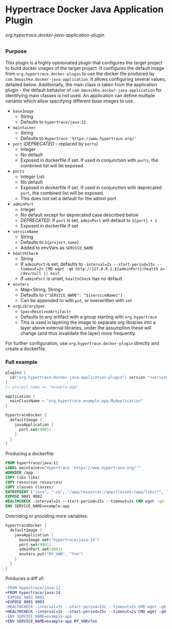 # Hypertrace Docker Java Application Plugin

###### org.hypertrace.docker-java-application-plugin

### Purpose

This plugin is a highly opinionated plugin that configures the target project to build docker images
of the target project.
It configures the default image from `org.hypertrace.docker-plugin` to use the docker file produced
by
`com.bmuschko.docker-java-application`. It allows configuring several values, detailed below.
Additionally, the main class is taken from the application plugin - the
default behavior of `com.bmuschko.docker-java-application` for identifying main classes is not used.
An application can define multiple variants which allow specifying different base images to use.

- `baseImage`
    - String
    - Defaults to `hypertrace/java:21`
- `maintainer`
    - String
    - Defaults to `Hypertrace 'https://www.hypertrace.org/'`
- `port` (_DEPRECATED_ - replaced by `ports`)
    - Integer
    - No default
    - Exposed in dockerfile if set. If used in conjunction with `ports`, the combined list will be
      exposed.
- `ports`
    - Integer List
    - No default
    - Exposed in dockerfile if set. If used in conjunction with deprecated `port`, the combined list
      will be exposed.
    - This does not set a default for the admin port
- `adminPort`
    - Integer
    - No default except for deprecated case described below
    - _DEPRECATED_: If `port` is set, `adminPort` will default to `${port} + 1`
    - Exposed in dockerfile if set
- `serviceName`
    - String
    - Defaults to `${project.name}`
    - Added to envVars as `SERVICE_NAME`
- `healthCheck`
    - String
    - If `adminPort` is set, defaults
      to `-interval=2s --start-period=15s --timeout=2s CMD wget -qO http://127.0.0.1:${adminPort}/health &> /dev/null || exit`
    - If `adminPort` is unset, `healthCheck` has no default
- `envVars`
    - Map<String, String>
    - Defaults to `{"SERVICE_NAME": "${serviceName}"}`
    - Can be appended to with `put`, or overwritten with `set`
- `orgLibrarySpec`
    - `Spec<ResolvedArtifact>`
    - Defaults to any artifact with a group starting with `org.hypertrace`
    - This is used in layering the image to separate org libraries into a layer above external
      libraries, under the assumption these will change (and thus invalidate the layer) more
      frequently.

For further configuration, use `org.hypertrace.docker-plugin` directly and create a dockerfile.

### Full example

```kotlin
plugins {
  id("org.hypertrace.docker-java-application-plugin") version "<version>"
}
// project.name == "example-app"

application {
  mainClassName = "org.hypertrace.example.app.MyApplication"
}

hypertraceDocker {
  defaultImage {
    javaApplication {
      port.set(9001)
    }
  }
}
```

Producing a dockerfile:

```Dockerfile
FROM hypertrace/java:11
LABEL maintainer="Hypertrace 'https://www.hypertrace.org/'"
WORKDIR /app
COPY libs libs/
COPY resources resources/
COPY classes classes/
ENTRYPOINT ["java", "-cp", "/app/resources:/app/classes:/app/libs/*", "org.hypertrace.example.app.MyApplication"]
EXPOSE 9001 9002
HEALTHCHECK -interval=2s --start-period=15s --timeout=2s CMD wget -qO- http://127.0.0.1:9002/health &> /dev/null || exit 1
ENV SERVICE_NAME=example-app
```

Overriding or providing more variables:

```kotlin
hypertraceDocker {
  defaultImage {
    javaApplication {
      baseImage.set("hypertrace/java:14")
      port.set(9001)
      adminPort.set(9003)
      envVars.put("MY_VAR", "foo")
    }
  }
}
```

Produces a diff of:

```diff
-FROM hypertrace/java:11
+FROM hypertrace/java:14
-EXPOSE 9001 9002
+EXPOSE 9001 9003
-HEALTHCHECK -interval=2s --start-period=15s --timeout=2s CMD wget -qO- http://127.0.0.1:9002/health &> /dev/null || exit 1
+HEALTHCHECK -interval=2s --start-period=15s --timeout=2s CMD wget -qO- http://127.0.0.1:9003/health &> /dev/null || exit 1
-ENV SERVICE_NAME=example-app
+ENV SERVICE_NAME=example-app MY_VAR=foo
```
